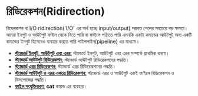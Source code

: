 # রিডিরেকশন(Ridirection) #

রিডেরকশন বা I/O ridirection('I/O' এর অর্থ হচ্ছে input/output) সম্ভবত শেলের সবচেয়ে বড় ক্ষমতা। আমরা ইনপুট ও আউটপুট ফাইল থেকে নিতে পারি বা ফাইলে পাঠাতে পারি এমনকি একটা কমান্ডের আউটপুট অন্য একটি কমান্ডের ইনপুট হিসেবেও ব্যবহার করতে পারি পাইপলাইন(pipeline) এর মাধ্যমে।

*  [**স্ট্যান্ডার্ড ইনপুট, আউটপুট এবং এরর**:](1.3.1.stdioe.md) স্ট্যান্ডার্ড ইনপুট, আউটপুট এবং এরর সম্পর্কে প্রাথমিক ধারণা।
*  [**স্ট্যান্ডার্ড আউটপুট রিডিরেকশন**:](1.3.2.stdordrct.md) স্ট্যান্ডার্ড আউটপুট রিডিরেকশনের পদ্ধতি।
*  [**স্ট্যান্ডার্ড এরর রিডিরেকশন**:](1.3.3.stderdrct.md) স্ট্যান্ডার্ড এরর রিডিরেকশনের পদ্ধতি।
*  [**স্ট্যান্ডার্ড আউটপুট ও এরর একত্রে রিডিরেকশন**:](1.3.4.bothrdrct.md) স্ট্যান্ডার্ড এরর ও আউটপুট একই ফাইলে রিডিরেকশন ও ডিসপোজের পদ্ধতি।
*  [**ফাইল সংযুক্তিকরণ**:](1.3.5.cat.md) **cat** কমান্ড এর ব্যবহার।